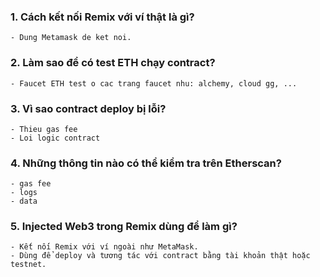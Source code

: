 ### 1. Cách kết nối Remix với ví thật là gì?
    - Dung Metamask de ket noi.
### 2. Làm sao để có test ETH chạy contract?
    - Faucet ETH test o cac trang faucet nhu: alchemy, cloud gg, ...
### 3. Vì sao contract deploy bị lỗi?
    - Thieu gas fee
    - Loi logic contract
### 4. Những thông tin nào có thể kiểm tra trên Etherscan?
    - gas fee
    - logs
    - data
### 5. Injected Web3 trong Remix dùng để làm gì?
    - Kết nối Remix với ví ngoài như MetaMask.
    - Dùng để deploy và tương tác với contract bằng tài khoản thật hoặc testnet.